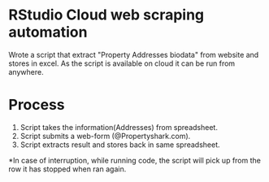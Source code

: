 # RStudio Cloud web scraping automation
Wrote a script that extract "Property Addresses biodata" from website and stores in excel. As the script is available on cloud it can be run from anywhere.

# Process
1. Script takes the information(Addresses) from spreadsheet.
2. Script submits a web-form (@Propertyshark.com).
3. Script extracts result and stores back in same spreadsheet.



*In case of interruption, while running code, the script will pick up from the row it has stopped when ran again.
